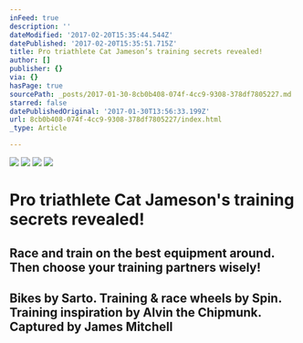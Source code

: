 ```yaml
---
inFeed: true
description: ''
dateModified: '2017-02-20T15:35:44.544Z'
datePublished: '2017-02-20T15:35:51.715Z'
title: Pro triathlete Cat Jameson’s training secrets revealed!
author: []
publisher: {}
via: {}
hasPage: true
sourcePath: _posts/2017-01-30-8cb0b408-074f-4cc9-9308-378df7805227.md
starred: false
datePublishedOriginal: '2017-01-30T13:56:33.199Z'
url: 8cb0b408-074f-4cc9-9308-378df7805227/index.html
_type: Article

---
```

![](https://the-grid-user-content.s3-us-west-2.amazonaws.com/a267956a-5f23-4206-b8b0-6b06704eeaca.jpg)
![](https://the-grid-user-content.s3-us-west-2.amazonaws.com/0b1219aa-b187-4043-b8f4-b83922622030.jpg)
![](https://the-grid-user-content.s3-us-west-2.amazonaws.com/a47f0fe9-d95b-493e-92f6-74a972989619.jpg)
![](https://the-grid-user-content.s3-us-west-2.amazonaws.com/4f52d3e8-6e96-44fa-b232-2c9e51ea366e.jpg)

# Pro triathlete Cat Jameson's training secrets revealed!

## Race and train on the best equipment around. Then choose your training partners wisely! 

## Bikes by Sarto. Training & race wheels by Spin. Training inspiration by Alvin the Chipmunk. Captured by James Mitchell